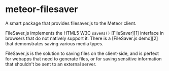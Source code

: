 meteor-filesaver
===================

A smart package that provides filesaver.js to the Meteor client.

FileSaver.js implements the HTML5 W3C `saveAs()` [FileSaver][1] interface in 
browsers that do not natively support it. There is a [FileSaver.js demo][2] 
that demonstrates saving various media types.

FileSaver.js is the solution to saving files on the client-side, and is perfect
for webapps that need to generate files, or for saving sensitive information 
that shouldn't be sent to an external server.